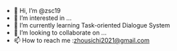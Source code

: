 - 👋 Hi, I’m @zsc19
- 👀 I’m interested in ...
- 🌱 I’m currently learning Task-oriented Dialogue System
- 💞️ I’m looking to collaborate on ...
- 📫 How to reach me :zhousichi2021@gmail.com

<!---
zsc19/zsc19 is a ✨ special ✨ repository because its `README.md` (this file) appears on your GitHub profile.
You can click the Preview link to take a look at your changes.
--->
